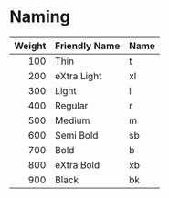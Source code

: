 Naming
======

| Weight | Friendly Name | Name |
|-------:|---------------|------|
|    100 | Thin          | t    |
|    200 | eXtra Light   | xl   |
|    300 | Light         | l    |
|    400 | Regular       | r    |
|    500 | Medium        | m    |
|    600 | Semi Bold     | sb   |
|    700 | Bold          | b    |
|    800 | eXtra Bold    | xb   |
|    900 | Black         | bk   |
